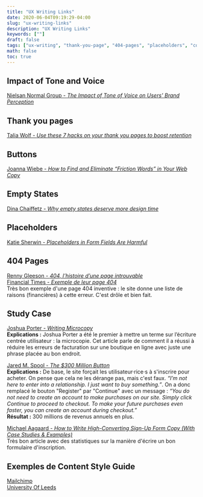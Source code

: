 ```yaml
---
title: "UX Writing Links"
date: 2020-06-04T09:19:29-04:00
slug: "ux-writing-links"
description: "UX Writing Links"
keywords: [""]
draft: false
tags: ["ux-writing", "thank-you-page", "404-pages", "placeholders", "content-style-guide"]
math: false
toc: true
---
```


## Impact of Tone and Voice
[Nielsan Normal Group - *The Impact of Tone of Voice on Users' Brand Perception*](https://www.nngroup.com/articles/tone-voice-users/)

## Thank you pages
[Talia Wolf - *Use these 7 hacks on your thank you pages to boost retention*](https://copyhackers.com/2016/09/thank-you-pages-retention/)

## Buttons
[Joanna Wiebe - *How to Find and Eliminate “Friction Words” in Your Web Copy*](https://copyhackers.com/2012/11/how-to-find-and-eliminate-friction-words-in-your-web-copy/)

## Empty States
[Dina Chaiffetz - *Why empty states deserve more design time*](https://www.invisionapp.com/inside-design/why-empty-states-deserve-more-design-time/)

## Placeholders
[Katie Sherwin - *Placeholders in Form Fields Are Harmful*](https://www.nngroup.com/articles/form-design-placeholders/)

## 404 Pages
[Renny Gleeson - *404, l’histoire d’une page introuvable*](https://www.ted.com/talks/renny_gleeson_404_the_story_of_a_page_not_found?language=fr#t-189852)  
[Financial Times - *Exemple de leur page 404*](https://www.ft.com/404)  
Très bon exemple d'une page 404 inventive : le site donne une liste de raisons (financières) à cette erreur. C'est drôle et bien fait. 

## Study Case
[Joshua Porter - *Writing Microcopy*](http://bokardo.com/archives/writing-microcopy/)  
**Explications :**
Joshua Porter a été le premier à mettre un terme sur l’écriture centrée utilisateur : la microcopie. Cet article parle de comment il a réussi à réduire les erreurs de facturation sur une boutique en ligne avec juste une phrase placée au bon endroit.

[Jared M. Spool - *The $300 Million Button*](https://articles.uie.com/three_hund_million_button/)  
**Explications :** De base, le site forçait les utilisateur·rice·s à s'inscrire pour acheter. On pense que cela ne les dérange pas, mais c'est faux. *“I’m not here to enter into a relationship. I just want to buy something.”*. On a donc remplacé le bouton "Register" par "Continue" avec un message : *“You do not need to create an account to make purchases on our site. Simply click Continue to proceed to checkout. To make your future purchases even faster, you can create an account during checkout.”*  
**Résultat :** 300 millions de revenus annuels en plus.  

[Michael Aagaard - *How to Write High-Converting Sign-Up Form Copy (With Case Studies & Examples)*](https://www.duncanjonesnz.com/michael-aagaard-how-to-write-high-converting-sign-up-form-copy/)  
Très bon article avec des statistiques sur la manière d'écrire un bon formulaire d'inscription.

## Exemples de Content Style Guide
[Mailchimp](https://styleguide.mailchimp.com/)  
[University Of Leeds](http://goo.gl/JvvbZw)